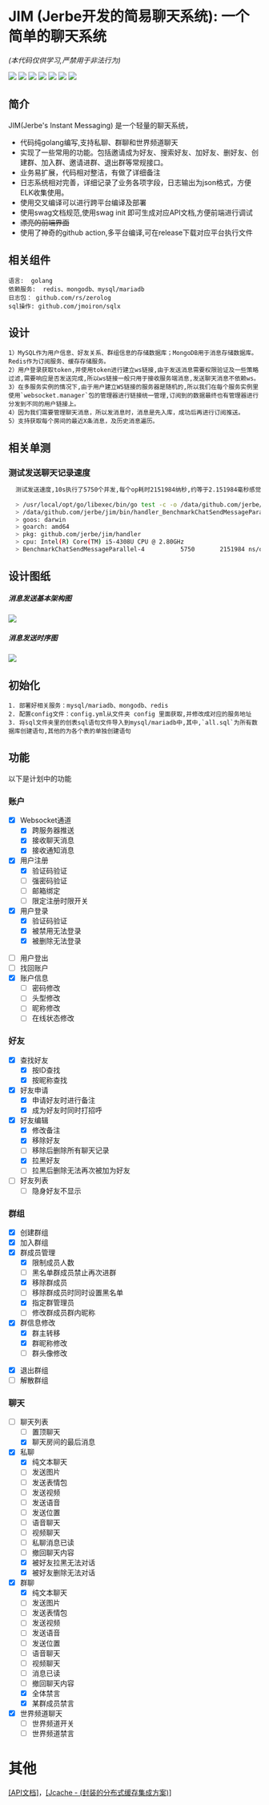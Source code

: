 # JIM (Jerbe开发的简易聊天系统): 一个简单的聊天系统
*(本代码仅供学习,严禁用于非法行为)*

![](https://img.shields.io/github/actions/workflow/status/jerbe/jim/cross-build.yml)
![](https://img.shields.io/github/issues/jerbe/jim?color=green)
![](https://img.shields.io/github/stars/jerbe/jim?color=yellow)
![](https://img.shields.io/github/forks/jerbe/jim?color=orange)
![](https://img.shields.io/github/license/jerbe/jim?color=ff69b4)
![](https://img.shields.io/github/languages/count/jerbe/jim)
![](https://img.shields.io/github/languages/code-size/jerbe/jim?color=blueviolet)


## 简介
JIM(Jerbe's Instant Messaging) 是一个轻量的聊天系统，

* 代码纯golang编写,支持私聊、群聊和世界频道聊天
* 实现了一些常用的功能。包括邀请成为好友、搜索好友、加好友、删好友、创建群、加入群、邀请进群、退出群等常规接口。
* 业务易扩展，代码相对整洁，有做了详细备注
* 日志系统相对完善，详细记录了业务各项字段，日志输出为json格式，方便ELK收集使用。
* 使用交叉编译可以进行跨平台编译及部署
* 使用swag文档规范,使用swag init 即可生成对应API文档,方便前端进行调试
* ~~漂亮的前端界面~~
* 使用了神奇的github action,多平台编译,可在release下载对应平台执行文件

## 相关组件
    语言:  golang  
    依赖服务:  redis、mongodb、mysql/mariadb
    日志包： github.com/rs/zerolog
    sql操作: github.com/jmoiron/sqlx

## 设计
    1）MySQL作为用户信息、好友关系、群组信息的存储数据库；MongoDB用于消息存储数据库。 Redis作为订阅服务、缓存存储服务。
    2）用户登录获取token,并使用token进行建立ws链接,由于发送消息需要权限验证及一些策略过滤,需要响应是否发送完成,所以ws链接一般只用于接收服务端消息,发送聊天消息不依赖ws。
    3）在多服务实例的情况下,由于用户建立WS链接的服务器是随机的,所以我们在每个服务实例里使用`websocket.manager`包的管理器进行链接统一管理,订阅到的数据最终也有管理器进行分发到不同的用户链接上。
    4）因为我们需要管理聊天消息，所以发消息时，消息是先入库，成功后再进行订阅推送。
    5）支持获取每个房间的最近X条消息，及历史消息遍历。

## 相关单测
### 测试发送聊天记录速度
```bash
  测试发送速度,10s执行了5750个并发,每个op耗时2151984纳秒,约等于2.151984毫秒感觉不够快,allocs还挺多的,得继续优化.受限于机器配置,不知道高配置怎么样
  
  > /usr/local/opt/go/libexec/bin/go test -c -o /data/github.com/jerbe/jim/bin/handler_BenchmarkChatSendMessageParallel.test github.com/jerbe/jim/handler #gosetup
  > /data/github.com/jerbe/jim/bin/handler_BenchmarkChatSendMessageParallel.test -test.v -test.paniconexit0 -test.bench ^\QBenchmarkChatSendMessageParallel\E$ -test.run ^$ -test.benchmem -test.benchtime=10s
  > goos: darwin
  > goarch: amd64
  > pkg: github.com/jerbe/jim/handler
  > cpu: Intel(R) Core(TM) i5-4308U CPU @ 2.80GHz
  > BenchmarkChatSendMessageParallel-4   	    5750	   2151984 ns/op	  469167 B/op	    3090 allocs/op
```

## 设计图纸

##### 消息发送基本架构图
![](./assets/聊天架构设计.jpg)

##### 消息发送时序图

![](./assets/时序图.jpeg)

## 初始化
    1. 部署好相关服务：mysql/mariadb、mongodb、redis
    2. 配置config文件：config.yml从文件夹 config 里面获取,并修改成对应的服务地址
    3. 将sql文件夹里的创表sql语句文件导入到mysql/mariadb中,其中,`all.sql`为所有数据库创建语句,其他的为各个表的单独创建语句

## 功能
以下是计划中的功能
### 账户
+ [x] Websocket通道
  - [x] 跨服务器推送
  - [x] 接收聊天消息
  - [x] 接收通知消息
+ [x] 用户注册
  - [x] 验证码验证
  - [ ] 强密码验证
  - [ ] 邮箱绑定
  - [ ] 限定注册时限开关
+ [x] 用户登录
  - [x] 验证码验证
  - [x] 被禁用无法登录
  - [x] 被删除无法登录
- [ ] 用户登出
- [ ] 找回账户
- [x] 账户信息
  - [ ] 密码修改
  - [ ] 头型修改
  - [ ] 昵称修改
  - [ ] 在线状态修改

### 好友
- [x] 查找好友
  - [x] 按ID查找
  - [x] 按昵称查找
- [x] 好友申请
  - [x] 申请好友时进行备注
  - [x] 成为好友时同时打招呼
- [x] 好友编辑
  - [x] 修改备注
  - [x] 移除好友
  - [ ] 移除后删除所有聊天记录
  - [x] 拉黑好友
  - [ ] 拉黑后删除无法再次被加为好友
- [ ] 好友列表
  - [ ] 隐身好友不显示

### 群组
+ [x] 创建群组
+ [x] 加入群组
+ [x] 群成员管理
  - [x] 限制成员人数
  - [ ] 黑名单群成员禁止再次进群
  - [x] 移除群成员
  - [ ] 移除群成员时同时设置黑名单
  - [x] 指定群管理员
  - [ ] 修改群成员群内昵称
+ [x] 群信息修改
  - [x] 群主转移
  - [x] 群昵称修改
  - [ ] 群头像修改
- [x] 退出群组
- [ ] 解散群组

### 聊天
- [ ] 聊天列表
  - [ ] 置顶聊天
  - [x] 聊天房间的最后消息
- [x] 私聊
  - [x] 纯文本聊天
  - [ ] 发送图片
  - [ ] 发送表情包
  - [ ] 发送视频
  - [ ] 发送语音
  - [ ] 发送位置
  - [ ] 语音聊天
  - [ ] 视频聊天
  - [ ] 私聊消息已读
  - [ ] 撤回聊天内容
  - [x] 被好友拉黑无法对话
  - [x] 被好友删除无法对话
- [x] 群聊
  - [x] 纯文本聊天
  - [ ] 发送图片
  - [ ] 发送表情包
  - [ ] 发送视频
  - [ ] 发送语音
  - [ ] 发送位置
  - [ ] 语音聊天
  - [ ] 视频聊天
  - [ ] 消息已读
  - [ ] 撤回聊天内容
  - [x] 全体禁言
  - [x] 某群成员禁言
- [x] 世界频道聊天
  - [ ] 世界频道开关
  - [ ] 世界频道禁言

# 其他
  [[API文档]](http://github.com/jerbe/jim-docs)，[[Jcache - (封装的分布式缓存集成方案)]](http://github.com/jerbe/jcache)
  
